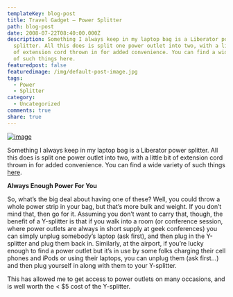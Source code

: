 ```yaml
---
templateKey: blog-post
title: Travel Gadget – Power Splitter
path: blog-post
date: 2008-07-22T08:40:00.000Z
description: Something I always keep in my laptop bag is a Liberator power
  splitter. All this does is split one power outlet into two, with a little bit
  of extension cord thrown in for added convenience. You can find a wide variety
  of such things here.
featuredpost: false
featuredimage: /img/default-post-image.jpg
tags:
  - Power
  - Splitter
category:
  - Uncategorized
comments: true
share: true
---
```

[![image](https://stevesmithblog.com/files/media/image/WindowsLiveWriter/TravelGadgetPowerSplitter_F1DA/image_3.png)](http://www.cyberguys.com/templates/SearchDetail.asp?productID=9921)

Something I always keep in my laptop bag is a Liberator power splitter. All this does is split one power outlet into two, with a little bit of extension cord thrown in for added convenience. You can find a wide variety of such things [here](http://www.cyberguys.com/templates/SearchProducts.asp?categoryID=588).

**Always Enough Power For You**

So, what’s the big deal about having one of these? Well, you could throw a whole power strip in your bag, but that’s more bulk and weight. If you don’t mind that, then go for it. Assuming you don’t want to carry that, though, the benefit of a Y-splitter is that if you walk into a room (or conference session, where power outlets are always in short supply at geek conferences) you can simply unplug somebody’s laptop (ask first), and then plug in the Y-splitter and plug them back in. Similarly, at the airport, if you’re lucky enough to find a power outlet but it’s in use by some folks charging their cell phones and iPods or using their laptops, you can unplug them (ask first…) and then plug yourself in along with them to your Y-splitter.

This has allowed me to get access to power outlets on many occasions, and is well worth the < $5 cost of the Y-splitter.